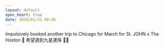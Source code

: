 ```yaml
---
layout: default
open_heart: true
date: 2020/01/31 00:46
---
```


Impulsively booked another trip to Chicago for March for St. JOHN x The Hoxton 🥰 希望遇到九星連珠 🤞🏼
